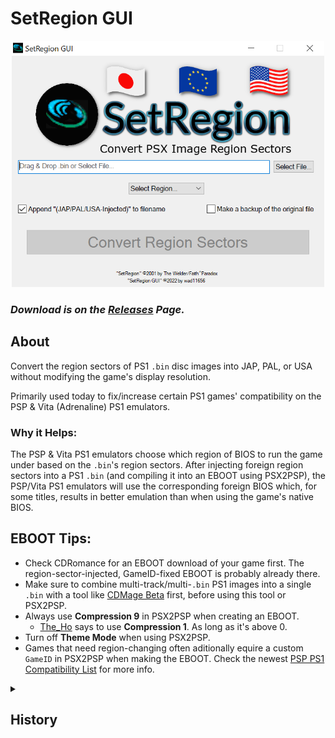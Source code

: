 # SetRegion GUI

<p align="center"><img src="https://raw.githubusercontent.com/wad11656/SetRegion-GUI/main/ScreenShot.png" width="500"/></p>

### *Download is on the [Releases](https://github.com/wad11656/SetRegion-GUI/releases) Page.*

## About
Convert the region sectors of PS1 `.bin` disc images into JAP, PAL, or USA without modifying the game's display resolution.

Primarily used today to fix/increase certain PS1 games' compatibility on the PSP & Vita (Adrenaline) PS1 emulators.

### Why it Helps:
The PSP & Vita PS1 emulators choose which region of BIOS to run the game under based on the `.bin`'s region sectors. After injecting foreign region sectors into a PS1 `.bin`  (and compiling it into an EBOOT using PSX2PSP), the PSP/Vita PS1 emulators will use the corresponding foreign BIOS which, for some titles, results in better emulation than when using the game's native BIOS.

## EBOOT Tips:

 - Check CDRomance for an EBOOT download of your game first. The region-sector-injected, GameID-fixed EBOOT is probably already there.
 - Make sure to combine multi-track/multi-`.bin` PS1 images into a single `.bin` with a tool like [CDMage Beta](https://www.videohelp.com/software/CDMage) first, before using this tool or PSX2PSP.
 - Always use **Compression 9** in PSX2PSP when creating an EBOOT.
   - [The_Ho](https://gbatemp.net/members/the_ho.583322/) says to use **Compression 1**. As long as it's above 0.
 - Turn off **Theme Mode** when using PSX2PSP.
 - Games that need region-changing often aditionally equire a custom `GameID` in PSX2PSP when making the EBOOT. Check the newest [PSP PS1 Compatibility List](https://docs.google.com/spreadsheets/d/1ZE8d4WIw7USP_cYdEWUke5F59OFGQHgB5jGiQvfY8gA/edit?usp=sharing) for more info.

<details><summary><h2>History</h2></summary>
This is a GUI version of the original <a href="https://www.consolecopyworld.com/psx/psx_utils_pn_cnv.shtml#SetRegion">SetRegion</a>, which ConsoleCopyWorld dates back to June 27, 2001. According to its brief description on that site, its original usage was to change the region sectors of imported PS1 games to match the region of your own PS1 console, so that you could then burn your imported games to disc, then play those imported games on your real hardware.
<br/>
<br/>SetRegion came back into utility for the gaming homebrew scene in 2021 when I discovered that it could be used to inject JAP, PAL, or USA region sectors into <i>any</i> PS1 game, thus increasing game compatibility on the PSP and Vita (Adrenaline) PS1 emulators. 
<br/>
<br/>How could injecting different region sectors increase PS1 emulator compatibility? You see, the PS1 emulator on PSP & Vita uses a different set of BIOS for the games from each region, and the region sectors on a PS1 image is what triggers the emulator into determining which BIOS to use. For example, if you use SetRegion to inject a USA PS1 image with Japanese region sectors, the PSP & Vita PS1 emulators will run the game using the Japanese BIOS, whereas it would (of course) normally use the USA BIOS.
<br/>
<br/>For several USA/PAL games, using the Japanese BIOS is essential to getting the game to work. In other cases, using the Japanese BIOS can simply increase a game's compatibility or performance (speed).
<br/>
<br/>I can't take all the credit for this discovery, though: I was inspired to look for this tool after being directed to an EBOOT of a Portuguese translation of Valkyrie Profile (PS1) that launched on my PSP with the Japanese BIOS screen. This made me think that they somehow injected Japanese region sectors into the EBOOT's ISO in order to fix the game's compatibility on the PSP/Vita emulator. (I later decided that they must have extracted the region sectors from the NTSC-J Valkyrie Profile disc image and inserted them into the NTSC-U Portuguese-translated disc image.) So, I spent some hours digging around the internet for a tool that could inject region sectors, until I finally landed on the beloved SetRegion app.
<br/>
<br/>This region-sector-injection discovery led to me making multiple fixes for games on the PSP PS1 emulator for the first time in the world that were previously unplayable. I quietly added these fixes to <a href="https://docs.google.com/spreadsheets/d/13TRadnKyoOjzpxzMeVrO8adzbRNWccr5/edit?usp=sharing&ouid=106897808841980407300&rtpof=true&sd=true">my compatibility spreadsheet</a>, waiting until I'd made a website to display the information and show off my exciting discoveries to the public, basking in admiration. Little did I know, <a href="https://gbatemp.net/members/the_ho.583322/">The_Ho</a> would <a href="https://gbatemp.net/threads/new-mode-to-fix-ps1-games-for-psp-and-psvita.607286/">also discover this region-changing hack</a> for PS1 game compatibility just a few months later, and publicly announce this information to the internet that I'd been keeping kind of a secret. However, he didn't know about SetRegion at the time and <a href="https://www.reddit.com/r/PSP/comments/il1pqv/comment/i2nm5nz/?utm_source=share&utm_medium=web2x&context=3">was manually transferring region sectors from one version of the game to another</a>. He then found <a href="https://www.reddit.com/r/PSP/comments/il1pqv/wip_661_proc_psx2psp_compatibility_list_ntscu/">my compatibility spreadsheet Reddit post</a>, where he learned about SetRegion's mangnificence and the game fixes I'd found using it so far. He then took SetRegion and ran with it, discovering other fixes that I couldn't have without his help, (and releasing them to the public immediately unlike me), and is now credited for all the new 2022 PS1 game fixes for PSP & Adrenaline that you see on GBATemp and CDRomance. That's what I get for keeping these discoveries and game fixes (kind of) to myself!
</details>
